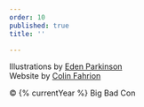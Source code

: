 ```yaml
---
order: 10
published: true
title: ''

---
```

Illustrations by [Eden Parkinson](https://www.eden-eventide.art)\
Website by [Colin Fahrion](http://colinaut.com)

&copy; {% currentYear %} Big Bad Con